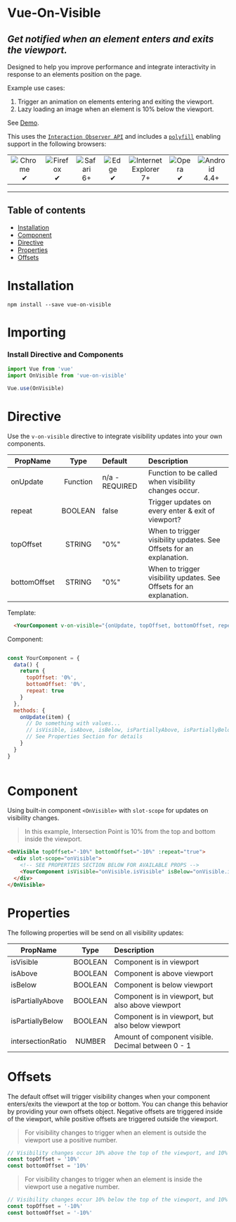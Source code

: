 # Vue-On-Visible

## *Get notified when an element enters and exits the viewport.*

Designed to help you improve performance and integrate interactivity in response to an elements position on the page. 

Example use cases:
1. Trigger an animation on elements entering and exiting the viewport.
2. Lazy loading an image when an element is 10% below the viewport. 

See [Demo](https://adrienhobbs.github.io/vue-on-visible/).

This uses the [`Interaction Observer API`](https://developer.mozilla.org/en-US/docs/Web/API/Intersection_Observer_API) and includes a [`polyfill`](https://github.com/w3c/IntersectionObserver/blob/master/polyfill/README.md) enabling support in the following browsers:

<table>
  <tr>
    <td align="center">
      <img src="https://raw.github.com/alrra/browser-logos/39.2.2/src/chrome/chrome_48x48.png" alt="Chrome"><br>
      ✔
    </td>
    <td align="center">
      <img src="https://raw.github.com/alrra/browser-logos/39.2.2/src/firefox/firefox_48x48.png" alt="Firefox"><br>
      ✔
    </td>
    <td align="center">
      <img src="https://raw.github.com/alrra/browser-logos/39.2.2/src/safari/safari_48x48.png" alt="Safari"><br>
      6+
    </td>
    <td align="center">
      <img src="https://raw.github.com/alrra/browser-logos/39.2.2/src/edge/edge_48x48.png" alt="Edge"><br>
      ✔
    </td>
    <td align="center">
      <img src="https://raw.github.com/alrra/browser-logos/39.2.2/src/archive/internet-explorer_7-8/internet-explorer_7-8_48x48.png" alt="Internet Explorer"><br>
      7+
    </td>
    <td align="center">
      <img src="https://raw.github.com/alrra/browser-logos/39.2.2/src/opera/opera_48x48.png" alt="Opera"><br>
      ✔
    </td>
    <td align="center">
      <img src="https://raw.github.com/alrra/browser-logos/39.2.2/src/android/android_48x48.png" alt="Android"><br>
      4.4+
    </td>
  </tr>
</table>

---

## Table of contents

- [Installation](#installation)
- [Component](#component)
- [Directive](#directive)
- [Properties](#properties)
- [Offsets](#offsets)

# Installation

```
npm install --save vue-on-visible
```

# Importing

### Install Directive and Components

```javascript
import Vue from 'vue'
import OnVisible from 'vue-on-visible'

Vue.use(OnVisible)
```

# Directive 
Use the `v-on-visible` directive to integrate visibility updates into your own components.

| PropName     | Type     | Default        | Description                                                         |
| ------------ | :------: | :------------- | :------------------------------------------------------------------ |
| onUpdate     | Function | n/a - REQUIRED | Function to be called when visibility changes occur.                |
| repeat       | BOOLEAN  | false          | Trigger updates on every enter & exit of viewport?                  |
| topOffset    | STRING   | "0%"           | When to trigger visibility updates. See Offsets for an explanation. |
| bottomOffset | STRING   | "0%"           | When to trigger visibility updates. See Offsets for an explanation. |

Template: 
```html
  <YourComponent v-on-visible="{onUpdate, topOffset, bottomOffset, repeat}" />
```

Component:
```javascript

const YourComponent = {
  data() {
    return {
      topOffset: '0%',
      bottomOffset: '0%',
      repeat: true 
    }
  },
  methods: {
    onUpdate(item) {
      // Do something with values...
      // isVisible, isAbove, isBelow, isPartiallyAbove, isPartiallyBelow, intersectionRatio
      // See Properties Section for details
    }
  }
}
  
```
# Component
Using built-in component `<OnVisible>` with `slot-scope` for updates on visibility changes.

> In this example, Intersection Point is 10% from the top and bottom inside the viewport. 
      
```html
<OnVisible topOffset="-10%" bottomOffset="-10%" :repeat="true">
  <div slot-scope="onVisible">
    <!-- SEE PROPERTIES SECTION BELOW FOR AVAILABLE PROPS -->
    <YourComponent isVisible="onVisible.isVisible" isBelow="onVisible.isBelow"/>
  </div>
</OnVisible>

```

# Properties
The following properties will be send on all visibility updates:

| PropName          | Type    | Description                                        |
| ----------------- | :-----: | :------------------------------------------------- |
| isVisible         | BOOLEAN | Component is in viewport                           |
| isAbove           | BOOLEAN | Component is above viewport                        |
| isBelow           | BOOLEAN | Component is below viewport                        |
| isPartiallyAbove  | BOOLEAN | Component is in viewport, but also above viewport  |
| isPartiallyBelow  | BOOLEAN | Component is in viewport, but also below viewport  |
| intersectionRatio | NUMBER  | Amount of component visible. Decimal between 0 - 1 |

# Offsets
The default offset will trigger visibility changes when your component enters/exits the viewport at the top or bottom. You can change this behavior by providing your own offsets object. Negative offsets are triggered inside of the viewport, while positive offsets are triggered outside the viewport.

> For visibility changes to trigger when an element is outside the viewport use a positive number.

```javascript
// Visibility changes occur 10% above the top of the viewport, and 10% below the bottom of the viewport.
const topOffset = '10%'
const bottomOffset = '10%'
```
> For visibility changes to trigger when an element is inside the viewport use a negative number.

```javascript
// Visibility changes occur 10% below the top of the viewport, and 10% above the bottom of the viewport.
const topOffset = '-10%'
const bottomOffset = '-10%'
```